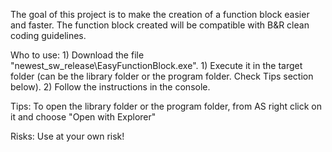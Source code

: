 The goal of this project is to make the creation of a function block easier and faster. 
The function block created will be compatible with B&R clean coding guidelines.

Who to use:
    1) Download the file "newest_sw_release\EasyFunctionBlock.exe".
    1) Execute it in the target folder (can be the library folder or the program folder. Check Tips section below).
    2) Follow the instructions in the console.

Tips:
    To open the library folder or the program folder, from AS right click on it and choose "Open with Explorer"

Risks:
    Use at your own risk! 
